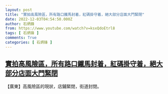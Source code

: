 ```yaml
---
layout: post
title: "實拍高風險區，所有路口鐵馬封着，紅碼掛守着，絕大部分店面大門緊閉"
date: 2022-12-03T04:54:50.000Z
author: 石炳鋒
from: https://www.youtube.com/watch?v=ksxQdoEtrl8
tags: [ 石炳锋 ]
comments: True
categories: [ 石炳锋 ]
---
```

<!--1670043290000-->
[實拍高風險區，所有路口鐵馬封着，紅碼掛守着，絕大部分店面大門緊閉](https://www.youtube.com/watch?v=ksxQdoEtrl8)
------

<div>
【廣東】高風險區的現狀，店鋪緊閉，街道封閉。
</div>
